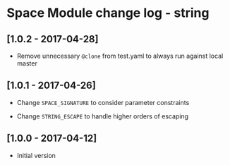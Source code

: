 # Space Module change log - string

## [1.0.2 - 2017-04-28]

* Remove unnecessary `@clone` from test.yaml to always run against local master


## [1.0.1 - 2017-04-26]

* Change `SPACE_SIGNATURE` to consider parameter constraints

* Change `STRING_ESCAPE` to handle higher orders of escaping


## [1.0.0 - 2017-04-12]

+ Initial version
